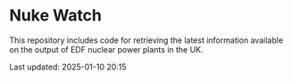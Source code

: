 # Nuke Watch

This repository includes code for retrieving the latest information available on the output of EDF nuclear power plants in the UK.

Last updated: 2025-01-10 20:15